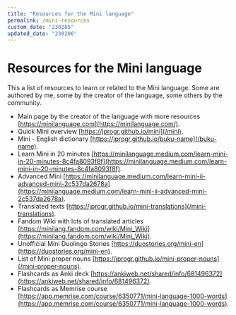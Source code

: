 ```yaml
---
title: "Resources for the Mini language"
permalink: /mini-resources
custom_date: "230205"
updated_date: "230206"
---
```


# Resources for the Mini language

This a list of resources to learn or related to the Mini language. Some are authored by me, some by the creator of the language, some others by the community.

- Main page by the creator of the language with more resources [https://minilanguage.com](https://minilanguage.com/).
- Quick Mini overview [https://jprogr.github.io/mini](/mini).
- Mini - English dictionary [https://jprogr.github.io/buku-name](/buku-name).
- Learn Mini in 20 minutes [https://minilanguage.medium.com/learn-mini-in-20-minutes-8c4fa8093f8f](https://minilanguage.medium.com/learn-mini-in-20-minutes-8c4fa8093f8f).
- Advanced Mini [https://minilanguage.medium.com/learn-mini-ii-advanced-mini-2c537da2678a](https://minilanguage.medium.com/learn-mini-ii-advanced-mini-2c537da2678a).
- Translated texts [https://jprogr.github.io/mini-translations](/mini-translations).
- Fandom Wiki with lots of translated articles [https://minilang.fandom.com/wiki/Mini_Wiki](https://minilang.fandom.com/wiki/Mini_Wiki).
- Unofficial Mini Duolingo Stories [https://duostories.org/mini-en](https://duostories.org/mini-en).
- List of Mini proper nouns [https://jprogr.github.io/mini-proper-nouns](/mini-proper-nouns).
- Flashcards as Anki deck [https://ankiweb.net/shared/info/681496372](https://ankiweb.net/shared/info/681496372).
- Flashcards as Memrise course [https://app.memrise.com/course/6350771/mini-language-1000-words](https://app.memrise.com/course/6350771/mini-language-1000-words).
